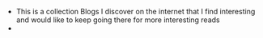 - This is a collection Blogs I discover on the internet that I find interesting and would like to keep going there for more interesting reads
-